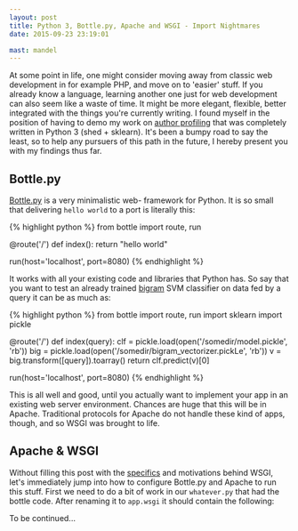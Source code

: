 ```yaml
---
layout: post
title: Python 3, Bottle.py, Apache and WSGI - Import Nightmares
date: 2015-09-23 23:19:01

mast: mandel
---
```


At some point in life, one might consider moving away from classic web
development in for example PHP, and move on to 'easier' stuff. If you already
know a language, learning another one just for web development can also seem
like a waste of time. It might be more elegant, flexible, better integrated
with the things you're currently writing. I found myself in the position of
having to demo my work on [author profiling](https://www.uni-weimar.de/medien/webis/events/pan-15/pan15-web/author-profiling.html)
that was completely written in Python 3 (shed + sklearn). It's been a bumpy
road to say the least, so to help any pursuers of this path in the future, I
hereby present you with my findings thus far.

## Bottle.py

[Bottle.py](http://bottlepy.org/docs/dev/index.html) is a very minimalistic web-
framework for Python. It is so small that delivering `hello world` to a port is
literally this:

{% highlight python %}
from bottle import route, run

@route('/')
def index():
    return "hello world"

run(host='localhost', port=8080)
{% endhighlight %}


It works with all your existing code and libraries that Python has. So say that
you want to test an already trained [bigram](http://scikit-learn.org/stable/modules/feature_extraction.html#common-vectorizer-usage)
SVM classifier on data fed by a query it can be as much as:

{% highlight python %}
from bottle import route, run
import sklearn
import pickle

@route('/<query>')
def index(query):
    clf = pickle.load(open('/somedir/model.pickle', 'rb'))
    big = pickle.load(open('/somedir/bigram_vectorizer.pickLe', 'rb'))
    v = big.transform([query]).toarray()
    return clf.predict(v)[0]

run(host='localhost', port=8080)
{% endhighlight %}

This is all well and good, until you actually want to implement your app in an
existing web server environment. Chances are huge that this will be in Apache.
Traditional protocols for Apache do not handle these kind of apps, though, and
so WSGI was brought to life.

## Apache & WSGI

Without filling this post with the [specifics](http://www.fullstackpython.com/wsgi-servers.html)
and motivations behind WSGI, let's immediately jump into how to configure
Bottle.py and Apache to run this stuff. First we need to do a bit of work in
our `whatever.py` that had the bottle code. After renaming it to `app.wsgi` it
should contain the following:

To be continued...  
